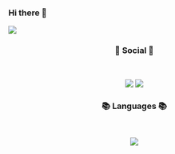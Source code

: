 ### Hi there 👋

<a href="mailto:dev.choi0409@gmail.com" target="_blank"><img src="https://img.shields.io/badge/gmail-EA4335?style=flat-square&logo=gmail&logoColor=white"/></a>


<h3 align="center"><b>💌 Social 💌 </b></h3>
</br>
<p align="center">
<a href="mailto:dev.choi0409@gmail.com" target="_blank"><img src="https://img.shields.io/badge/gmail-EA4335?style=flat-square&logo=gmail&logoColor=white"/></a>
<a href="https://www.instagram.com/choi0409__"><img src="https://img.shields.io/badge/Instagram-%23E4405F.svg?style=for-the-badge&logo=Instagram&logoColor=white&link=https://www.instagram.com/choi0409__"/></a>
</p>

<h3 align="center"><b>📚 Languages 📚</b></h3>
</br>
<p align="center">
<img src="https://img.shields.io/badge/java-3670A0?style=for-the-badge&logo=python&logoColor=ffdd54"/>
</p>
